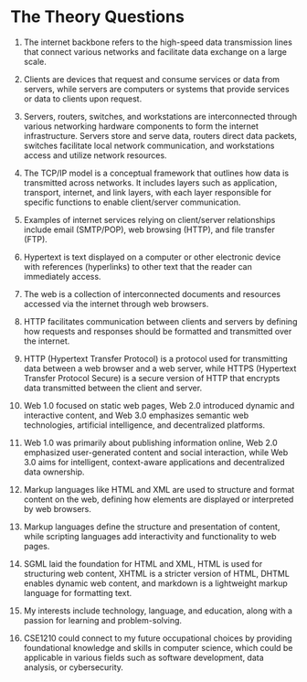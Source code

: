 # The Theory Questions
1. The internet backbone refers to the high-speed data transmission lines that connect various networks and facilitate data exchange on a large scale.

2. Clients are devices that request and consume services or data from servers, while servers are computers or systems that provide services or data to clients upon request.

3. Servers, routers, switches, and workstations are interconnected through various networking hardware components to form the internet infrastructure. Servers store and serve data, routers direct data packets, switches facilitate local network communication, and workstations access and utilize network resources.

4. The TCP/IP model is a conceptual framework that outlines how data is transmitted across networks. It includes layers such as application, transport, internet, and link layers, with each layer responsible for specific functions to enable client/server communication.

5. Examples of internet services relying on client/server relationships include email (SMTP/POP), web browsing (HTTP), and file transfer (FTP).

6. Hypertext is text displayed on a computer or other electronic device with references (hyperlinks) to other text that the reader can immediately access.

7. The web is a collection of interconnected documents and resources accessed via the internet through web browsers.

8. HTTP facilitates communication between clients and servers by defining how requests and responses should be formatted and transmitted over the internet.

9. HTTP (Hypertext Transfer Protocol) is a protocol used for transmitting data between a web browser and a web server, while HTTPS (Hypertext Transfer Protocol Secure) is a secure version of HTTP that encrypts data transmitted between the client and server.

10. Web 1.0 focused on static web pages, Web 2.0 introduced dynamic and interactive content, and Web 3.0 emphasizes semantic web technologies, artificial intelligence, and decentralized platforms.

11. Web 1.0 was primarily about publishing information online, Web 2.0 emphasized user-generated content and social interaction, while Web 3.0 aims for intelligent, context-aware applications and decentralized data ownership.

12. Markup languages like HTML and XML are used to structure and format content on the web, defining how elements are displayed or interpreted by web browsers.

13. Markup languages define the structure and presentation of content, while scripting languages add interactivity and functionality to web pages.

14. SGML laid the foundation for HTML and XML, HTML is used for structuring web content, XHTML is a stricter version of HTML, DHTML enables dynamic web content, and markdown is a lightweight markup language for formatting text.

15. My interests include technology, language, and education, along with a passion for learning and problem-solving.

16. CSE1210 could connect to my future occupational choices by providing foundational knowledge and skills in computer science, which could be applicable in various fields such as software development, data analysis, or cybersecurity.

